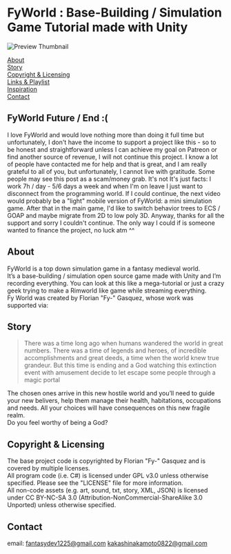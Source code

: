 # FyWorld : Base-Building / Simulation Game Tutorial made with Unity
![Preview Thumbnail](https://raw.githubusercontent.com/Fy-/FyWorld/master/preview.png)

[About](#about)  
[Story](#story)  
[Copyright & Licensing](#copyright--licensing)  
[Links & Playlist](#links--playlist)  
[Inspiration](#inspiration)  
[Contact](#contact)

## FyWorld Future / End :(
I love FyWorld and would love nothing more than doing it full time but unfortunately, I don't have the income to support a project like this - so to be honest and straightforward unless I can achieve my goal on Patreon or find another source of revenue, I will not continue this project.
I know a lot of people have contacted me for help and that is great, and I am really grateful to all of you, but unfortunately, I cannot live with gratitude. Some people may see this post as a scam/money grab. It's not It's just facts: I work 7h / day - 5/6 days a week and when I'm on leave I just want to disconnect from the programming world.
If I could continue, the next video would probably be a "light" mobile version of FyWorld: a mini simulation game.
After that in the main game, I'd like to switch behavior trees to ECS / GOAP and maybe migrate from 2D to low poly 3D.
Anyway, thanks for all the support and sorry I couldn't continue. The only way I could if is someone wanted to finance the project, no luck atm ^^

## About
FyWorld is a top down simulation game in a fantasy medieval world.  
It’s a base-building / simulation open source game made with Unity and I’m recording everything. You can look at this like a mega-tutorial or just a crazy geek trying to make a Rimworld like game while streaming everything.  
Fy World was created by Florian "Fy-" Gasquez, whose work was supported via:
 
 
## Story
> There was a time long ago when humans wandered the world in great numbers. There was a time of legends and heroes, of incredible accomplishments and great deeds, a time when the world knew true grandeur. But this time is ending and a God watching this extinction event with amusement decide to let escape some people through a magic portal

The chosen ones arrive in this new hostile world and you’ll need to guide your new belivers, help them manage their health, habitations, occupations and needs. All your choices will have consequences on this new fragile realm.  
Do you feel worthy of being a God?
 
## Copyright & Licensing
The base project code is copyrighted by Florian "Fy-" Gasquez and is covered by multiple licenses.  
All program code (i.e. C#) is licensed under GPL v3.0 unless otherwise specified.  Please see the "LICENSE" file for more information.  
All non-code assets (e.g. art, sound, txt, story, XML, JSON) is licensed under CC BY-NC-SA 3.0 (Attribution-NonCommercial-ShareAlike 3.0 Unported) unless otherwise specified.

## Contact 
email: fantasydev1225@gmail.com
       kakashinakamoto0822@gmail.com
